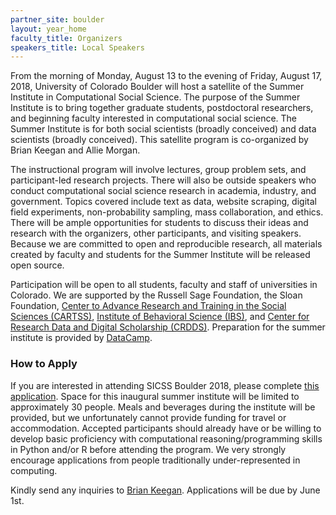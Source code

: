 ```yaml
---
partner_site: boulder
layout: year_home
faculty_title: Organizers
speakers_title: Local Speakers
---
```


From the morning of Monday, August 13 to the evening of Friday, August 17, 2018, University of Colorado Boulder will host a satellite of the Summer Institute in Computational Social Science. The purpose of the Summer Institute is to bring together graduate students, postdoctoral researchers, and beginning faculty interested in computational social science. The Summer Institute is for both social scientists (broadly conceived) and data scientists (broadly conceived). This satellite program is co-organized by Brian Keegan and Allie Morgan.

The instructional program will involve lectures, group problem sets, and participant-led research projects. There will also be outside speakers who conduct computational social science research in academia, industry, and government. Topics covered include text as data, website scraping, digital field experiments, non-probability sampling, mass collaboration, and ethics. There will be ample opportunities for students to discuss their ideas and research with the organizers, other participants, and visiting speakers. Because we are committed to open and reproducible research, all materials created by faculty and students for the Summer Institute will be released open source.

Participation will be open to all students, faculty and staff of universities in Colorado. We are supported by the Russell Sage Foundation, the Sloan Foundation, [Center to Advance Research and Training in the Social Sciences (CARTSS)](https://www.colorado.edu/cartss/), [Institute of Behavioral Science (IBS)](https://behavioralscience.colorado.edu), and [Center for Research Data and Digital Scholarship (CRDDS)](https://www.colorado.edu/crdds/). Preparation for the summer institute is provided by [DataCamp](https://www.datacamp.com/home).

### How to Apply
 
If you are interested in attending SICSS Boulder 2018, please complete [this application](https://goo.gl/forms/Xr8e6tbk5c5kfQm62). Space for this inaugural summer institute will be limited to approximately 30 people. Meals and beverages during the institute will be provided, but we unfortunately cannot provide funding for travel or accommodation. Accepted participants should already have or be willing to develop basic proficiency with computational reasoning/programming skills in Python and/or R before attending the program. We very strongly encourage applications from people traditionally under-represented in computing.

Kindly send any inquiries to [Brian Keegan](mailto:brian.keegan@colorado.edu). Applications will be due by June 1st.